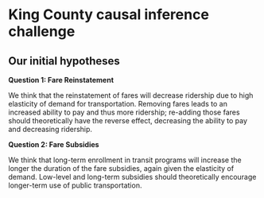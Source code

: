 
<!-- README.md is generated from README.Rmd. Please edit that file -->

# King County causal inference challenge

## Our initial hypotheses

**Question 1: Fare Reinstatement**

We think that the reinstatement of fares will decrease ridership due to
high elasticity of demand for transportation. Removing fares leads to an
increased ability to pay and thus more ridership; re-adding those fares
should theoretically have the reverse effect, decreasing the ability to
pay and decreasing ridership.

**Question 2: Fare Subsidies**

We think that long-term enrollment in transit programs will increase the
longer the duration of the fare subsidies, again given the elasticity of
demand. Low-level and long-term subsidies should theoretically encourage
longer-term use of public transportation.
